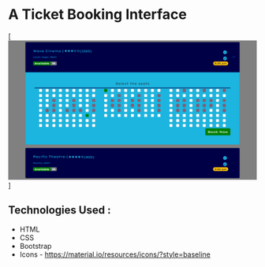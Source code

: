 # A Ticket Booking Interface

[![Ticket Booking Card](https://github.com/S07K/ticket-booking-interface/blob/main/Ticket%20Booking%20Card.png?raw=true)]

  ## Technologies Used : 

  * HTML
  * CSS
  * Bootstrap
  * Icons - https://material.io/resources/icons/?style=baseline
